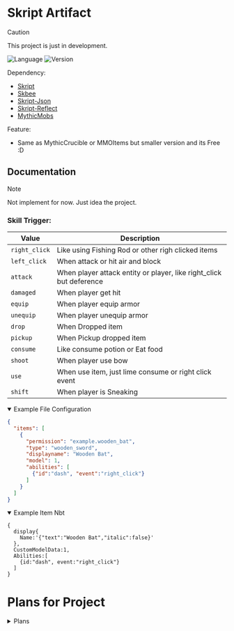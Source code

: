 # Skript Artifact
> [!CAUTION]
> This project is just in development.

<p>
  <img alt="Language" src="https://img.shields.io/badge/Language-Skript-orange?style=flat">
  <img alt="Version" src="https://img.shields.io/badge/Version-0.1--dev-light?style=flat">
</p>

Dependency:
- [Skript](https://github.com/SkriptLang/Skript)
- [Skbee](https://github.com/ShaneBeee/SkBee)
- [Skript-Json](https://github.com/btk5h/skript-json)
- [Skript-Reflect](https://github.com/SkriptLang/skript-reflect)
- [MythicMobs](https://mythiccraft.io/index.php)

Feature:
- Same as MythicCrucible or MMOItems but smaller version and its Free :D

## Documentation

> [!NOTE]
> Not implement for now. Just idea the project.

### Skill Trigger:

|Value|Description|
|---|---|
|`right_click`|Like using Fishing Rod or other righ clicked items|
|`left_click`|When attack or hit air and block|
|`attack`|When player attack entity or player, like right_click but deference|
|`damaged`|When player get hit|
|`equip`|When player equip armor|
|`unequip`|When player unequip armor|
|`drop`|When Dropped item|
|`pickup`|When Pickup dropped item|
|`consume`|Like consume potion or Eat food|
|`shoot`|When player use bow|
|`use`|When use item, just lime consume or right click event|
|`shift`|When player is Sneaking|

<details open>
  <summary>Example File Configuration</summary>

```json
{
  "items": [
    {
      "permission": "example.wooden_bat",
      "type": "wooden_sword",
      "displayname": "Wooden Bat",
      "model": 1,
      "abilities": [
        {"id":"dash", "event":"right_click"}
      ]
    }
  ]
}
```

</details>

<details open>
<summary>Example Item Nbt</summary>

```nbt
{
  display{
    Name:'{"text":"Wooden Bat","italic":false}'
  },
  CustomModelData:1,
  Abilities:[
    {id:"dash", event:"right_click"}
  ]
}
```

</details>


# Plans for Project
<details close>
  <summary>Plans</summary>

- [ ] Oraxen support
- [ ] Itemsadder support
- [ ] Item abilities activator
- [ ] Armor abilities activator
- [ ] File configuration items
- [ ] Change file configuration to YML without addon plugin
- [ ] Modifying damage or attributes skill on configuration item
- [ ] Make own Json system array list(For reduce dependency of plugins)
- [ ] Make own NBT system system using NMS(For reduce dependency of plugins)

</details>